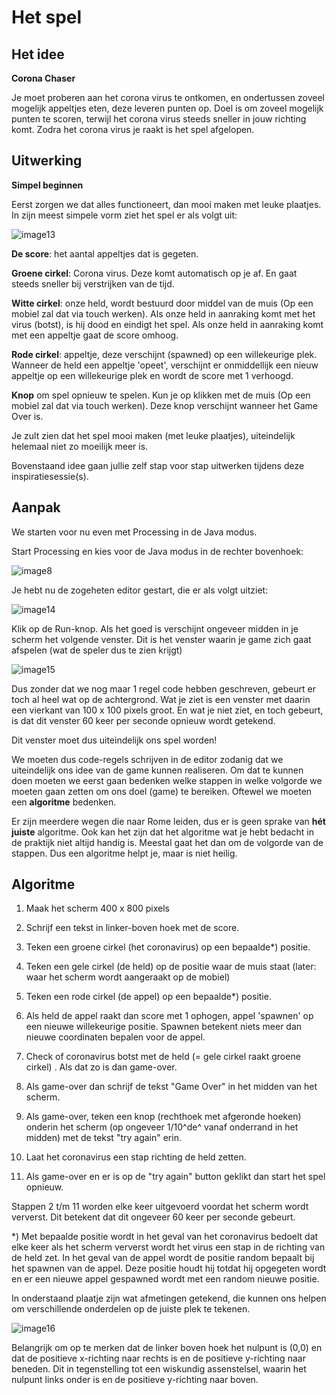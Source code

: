 # Het spel

## Het idee

**Corona Chaser**

Je moet proberen aan het corona virus te ontkomen, en ondertussen zoveel mogelijk appeltjes eten, deze leveren punten op. Doel is om zoveel mogelijk punten te scoren, terwijl het corona virus steeds sneller in jouw richting komt. Zodra het corona virus je raakt is het spel afgelopen.

## Uitwerking

**Simpel beginnen**

Eerst zorgen we dat alles functioneert, dan mooi maken met leuke plaatjes. In zijn meest simpele vorm ziet het spel er als volgt uit:

![image13](images/image13.png)

**De score**: het aantal appeltjes dat is gegeten.

**Groene cirkel**: Corona virus. Deze komt automatisch op je af. En gaat steeds sneller bij verstrijken van de tijd.

**Witte cirkel**: onze held, wordt bestuurd door middel van de muis (Op een mobiel zal dat via touch werken). Als onze held in aanraking komt met het virus (botst), is hij dood en eindigt het spel. Als onze held in aanraking komt met een appeltje gaat de score omhoog.

**Rode cirkel**: appeltje, deze verschijnt (spawned) op een willekeurige plek. Wanneer de held een appeltje 'opeet', verschijnt er onmiddellijk een nieuw appeltje op een willekeurige plek en wordt de score met 1 verhoogd.

**Knop** om spel opnieuw te spelen. Kun je op klikken met de muis (Op een mobiel zal dat via touch werken). Deze knop verschijnt wanneer het Game Over is.

Je zult zien dat het spel mooi maken (met leuke plaatjes), uiteindelijk helemaal niet zo moeilijk meer is.

Bovenstaand idee gaan jullie zelf stap voor stap uitwerken tijdens deze inspiratiesessie(s).

## Aanpak

We starten voor nu even met Processing in de Java modus.

Start Processing en kies voor de Java modus in de rechter bovenhoek:

![image8](images/image8.png)

Je hebt nu de zogeheten editor gestart, die er als volgt uitziet:

![image14](images/image14.png)

Klik op de Run-knop. Als het goed is verschijnt ongeveer midden in je scherm het volgende venster. Dit is het venster waarin je game zich gaat afspelen (wat de speler dus te zien krijgt)

![image15](images/image15.png)

Dus zonder dat we nog maar 1 regel code hebben geschreven, gebeurt er toch al heel wat op de achtergrond. Wat je ziet is een venster met daarin een vierkant van 100 x 100 pixels groot. En wat je niet ziet, en toch gebeurt, is dat dit venster 60 keer per seconde opnieuw wordt getekend.

Dit venster moet dus uiteindelijk ons spel worden!

We moeten dus code-regels schrijven in de editor zodanig dat we uiteindelijk ons idee van de game kunnen realiseren. Om dat te kunnen doen moeten we eerst gaan bedenken welke stappen in welke volgorde we moeten gaan zetten om ons doel (game) te bereiken. Oftewel we moeten een **algoritme** bedenken.

Er zijn meerdere wegen die naar Rome leiden, dus er is geen sprake van **hét juiste** algoritme. Ook kan het zijn dat het algoritme wat je hebt bedacht in de praktijk niet altijd handig is. Meestal gaat het dan om de volgorde van de stappen. Dus een algoritme helpt je, maar is niet heilig.

## Algoritme

1.  Maak het scherm 400 x 800 pixels

2.  Schrijf een tekst in linker-boven hoek met de score.

3.  Teken een groene cirkel (het coronavirus) op een bepaalde\*) positie.

4.  Teken een gele cirkel (de held) op de positie waar de muis staat (later: waar het scherm wordt aangeraakt op de mobiel)

5.  Teken een rode cirkel (de appel) op een bepaalde\*) positie.

6.  Als held de appel raakt dan score met 1 ophogen, appel 'spawnen' op een nieuwe willekeurige positie. Spawnen betekent niets meer dan nieuwe coordinaten bepalen voor de appel.

7.  Check of coronavirus botst met de held (= gele cirkel raakt groene cirkel) . Als dat zo is dan game-over.

8.  Als game-over dan schrijf de tekst "Game Over" in het midden van het scherm.

9.  Als game-over, teken een knop (rechthoek met afgeronde hoeken) onderin het scherm (op ongeveer 1/10^de^ vanaf onderrand in het midden) met de tekst "try again" erin.

10. Laat het coronavirus een stap richting de held zetten.

11. Als game-over en er is op de "try again" button geklikt dan start het spel opnieuw.

Stappen 2 t/m 11 worden elke keer uitgevoerd voordat het scherm wordt ververst. Dit betekent dat dit ongeveer 60 keer per seconde gebeurt.

\*) Met bepaalde positie wordt in het geval van het coronavirus bedoelt dat elke keer als het scherm ververst wordt het virus een stap in de richting van de held zet. In het geval van de appel wordt de positie random bepaalt bij het spawnen van de appel. Deze positie houdt hij totdat hij opgegeten wordt en er een nieuwe appel gespawned wordt met een random nieuwe positie.

In onderstaand plaatje zijn wat afmetingen getekend, die kunnen ons helpen om verschillende onderdelen op de juiste plek te tekenen.

![image16](images/image16.png)

Belangrijk om op te merken dat de linker boven hoek het nulpunt is (0,0) en dat de positieve x-richting naar rechts is en de positieve y-richting naar beneden. Dit in tegenstelling tot een wiskundig assenstelsel, waarin het nulpunt links onder is en de positieve y-richting naar boven.


